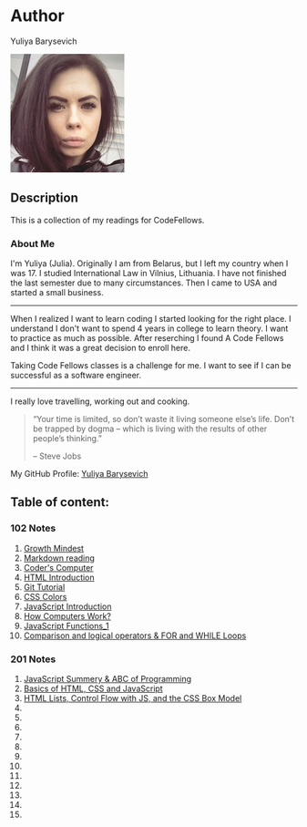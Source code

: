 # Author
Yuliya Barysevich

![My picture](me.jpg)

## Description
This is a collection of my readings for CodeFellows.

### About Me
I'm Yuliya (Julia). Originally I am from Belarus, but I left my country when I was 17. I studied International Law in Vilnius, Lithuania. I have not finished the last semester due to many circumstances. Then I came to USA and started a small business.

__________________________________________________________________________________________________
When I realized I want to learn coding I started looking for the right place. I understand I don't want to spend 4 years in college to learn theory. I want to practice as much as possible. After reserching I found A Code Fellows and I think it was a great decision to enroll here.

Taking Code Fellows classes is a challenge for me. I want to see if I can be successful as a software engineer.  

____________________________________________________________________________________________________


I really love travelling, working out and cooking.  

>“Your time is limited, so don’t waste it living someone else’s life. Don’t be trapped by dogma – which is living with the results of other people’s thinking.” 
>
>– Steve Jobs



My GitHub Profile: [Yuliya Barysevich](https://github.com/YuliyaBarysevich)


## Table of content: 

### 102 Notes

1. [Growth Mindest](102_notes/growth_mindest.md)
2. [Markdown reading](102_notes/markdown_day1.md)
3. [Coder's Computer](102_notes/coders_computer.md)
4. [HTML Introduction](102_notes/html_intro.md)
5. [Git Tutorial](102_notes/git_tutorial.md)
6. [CSS Colors](102_notes/css_colors.md)
7. [JavaScript Introduction](102_notes/js_intro.md)
8. [How Computers Work?](102_notes/computer_theory.md)
9. [JavaScript Functions_1](102_notes/js_intro2.md)
10. [Comparison and logical operators & FOR and WHILE Loops](102_notes/js_intro3.md)

### 201 Notes

1. [JavaScript Summery & ABC of Programming](201_notes/class1_201)
2. [Basics of HTML, CSS and JavaScript](201_notes/class-02.md)
3. [HTML Lists, Control Flow with JS, and the CSS Box Model](201_notes/class-03.md)
4. 
5. 
6. 
7. 
8. 
9. 
10. 
11. 
12. 
13. 
14. 
15. 



 
